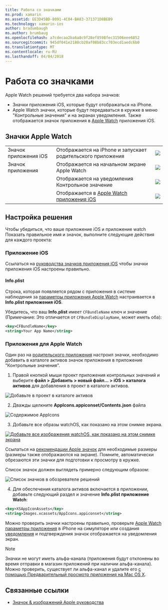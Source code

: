 ```yaml
---
title: Работа со значками
ms.prod: xamarin
ms.assetid: EE3D45BD-8091-4C04-BA83-371371D8BEB9
ms.technology: xamarin-ios
author: bradumbaugh
ms.author: brumbaug
ms.openlocfilehash: a7cdecaa2ba6a8c9f28ef8598fec31506eee6852
ms.sourcegitcommit: 945df041e2180cb20af08b83cc703ecd1aedc6b0
ms.translationtype: MT
ms.contentlocale: ru-RU
ms.lasthandoff: 04/04/2018
---
```

# <a name="working-with-icons"></a>Работа со значками

Apple Watch решений требуется два набора значков:

* Значки приложения iOS, которые будут отображаться на iPhone.
* Apple Watch значки, которые будут передаваться в кружке в меню "Контрольные значения" и на экранах уведомления. Также отображается значок приложения в [Apple Watch](~/ios/watchos/app-fundamentals/settings.md) приложения iOS.

## <a name="apple-watch-icons"></a>Значки Apple Watch

| | | |
|-|-|-|
|Значок приложения iOS|Отображается на iPhone и запускает родительского приложения|![](icons-images/icon-ios.png)|
|Значок приложения|Отображается на начальном экране Apple Watch|![](icons-images/icon-home.png)|
||Отображается на уведомления Контрольное значение|![](icons-images/notification-icon.png)|
||Отображается в [Apple Watch приложения iOS](~/ios/watchos/app-fundamentals/settings.md)|![](icons-images/watch-app-sml.png)|

## <a name="configuring-your-solution"></a>Настройка решения

Чтобы убедиться, что ваше приложение iOS и приложение watch Показать правильное имя и значок, выполните следующие действия для каждого проекта:

### <a name="ios-app"></a>Приложение iOS

Ссылаться на [руководства значков приложения iOS](~/ios/app-fundamentals/images-icons/app-icons.md) чтобы значки приложения iOS настроены правильно.

#### <a name="infoplist"></a>Info.plist

Строка, которая появляется рядом с приложения в системе наблюдения за [параметры приложения Apple Watch](~/ios/watchos/app-fundamentals/settings.md) настраивается в **Info.plist приложения iOS**.

Убедитесь, что ваш **Info.plist** имеет `CFBundleName` ключ и значение (Примечание: Это отличается от `CFBundleDisplayName`, может иметь оба):

```xml
<key>CFBundleName</key>
<string>Your App Name</string>
```

### <a name="apple-watch-app"></a>Приложения для Apple Watch

Один раз на [родительского приложения](~/ios/watchos/app-fundamentals/parent-app.md) настроил значки, необходимо добавить в каталоге активов значок приложения в приложение "Контрольные значения".

1. Правой кнопкой мыши проект приложения контрольных значений и выберите **файл > Добавить > новый файл... > iOS > каталога активов** для добавления в проект в каталоге активов.

 ![](icons-images/newasset.png "Добавьте в проект в каталоге активов")

2. Дважды щелкните **AppIcons.appiconset/Contents.json** файла

  ![](icons-images/xcassets-iconset-sml.png "Содержимое AppIcons")

3. Добавьте все образы watchOS, как показано на этом снимке экрана.

  [![](icons-images/appicons-sml.png "Добавьте все изображения watchOS, как показано на этом снимке экрана")](icons-images/appicons.png#lightbox)

  Ссылаться на [рекомендации Apple значок](https://developer.apple.com/library/prerelease/ios/documentation/UserExperience/Conceptual/WatchHumanInterfaceGuidelines/IconandImageSizes.html) для необходимые размеры (размеры также отображаются на экране). Помните, автоматически обрезаются эти значки для подготовки к просмотру в кружке.

  Список значок должен выглядеть примерно следующим образом:

  ![](icons-images/xcassets-complete-sml.png "Список значков в обозревателе решений")

4. Для обеспечения каталога активов включается в приложении, добавьте следующий раздел и значение **Info.plist приложение Watch**:

```xml
<key>XSAppIconAssets</key>
<string>Images.xcassets/AppIcons.appiconset</string>
```

Можно проверить значки настроены правильно, проверьте [Apple Watch параметры приложения](~/ios/watchos/app-fundamentals/settings.md) в iPhone на симуляторе или создания [уведомления](~/ios/watchos/platform/notifications.md) и подтверждения значок отображается на уведомления экран.

> [!NOTE]
> Значки не могут иметь альфа-канала (приложения будут отклонены во время отправки в магазин приложений при наличии альфа-канала). Можно проверить, существует ли альфа-канал и удалите его [с помощью Предварительный просмотр приложения на Mac OS X](~/ios/watchos/troubleshooting.md#noalpha).


## <a name="related-links"></a>Связанные ссылки

- [Значок & изображений Apple руководства](https://developer.apple.com/library/prerelease/ios/documentation/UserExperience/Conceptual/WatchHumanInterfaceGuidelines/IconandImageSizes.html)
